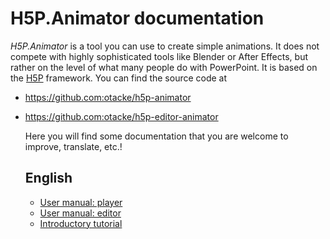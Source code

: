 # H5P.Animator documentation
_H5P.Animator_ is a tool you can use to create simple animations. It does not compete with highly sophisticated tools like Blender or After Effects, but rather on the level of what many people do with PowerPoint. It is based on the [H5P](https://h5p.org) framework.
You can find the source code at
- https://github.com:otacke/h5p-animator
- https://github.com:otacke/h5p-editor-animator

  Here you will find some documentation that you are welcome to improve, translate, etc.!

  ## English
  - [User manual: player](en_player.md)
  - [User manual: editor](en_editor.md)
  - [Introductory tutorial](en_tutorial.md)
